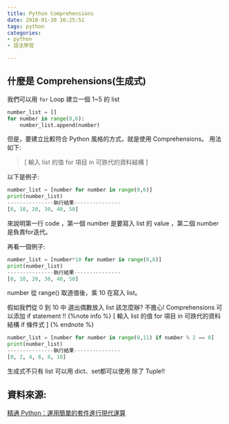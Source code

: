 ```yaml
---
title: Python Comprehensions
date: 2018-01-30 16:25:51
tags: python
categories: 
- python
- 語法學習

---
```


## 什麼是 Comprehensions(生成式)

我們可以用 `for` Loop 建立一個 1~5 的 list

```python
number_list = []
for number in range(0,6):
    number_list.append(number)
```
但是，要建立比較符合 Python 風格的方式，就是使用  Comprehensions。
用法如下:
>[ 輸入 list 的值 for 項目 in 可跌代的資料結構 ]

<!--more--> 

以下是例子:

```python
number_list = [number for number in range(0,6)]
print(number_list)
---------------執行結果---------------
[0, 10, 20, 30, 40, 50]

```
來說明第一行 code ，第一個 number 是要寫入 list 的 value ，第二個 number 是負責for迭代。

再看一個例子:

```python
number_list = [number*10 for number in range(0,6)]
print(number_list)
---------------執行結果---------------
[0, 10, 20, 30, 40, 50]

```
number 從 range() 取道值後，乘 10 在寫入 list。

假如我們從 0 到 10 中 選出偶數放入 list 該怎麼辦?
不擔心! Comprehensions 可以添加 if statement !!
{%note info %} [ 輸入 list 的值 for 項目 in 可跌代的資料結構 if 條件式 ]  {% endnote %}

```python
number_list = [number for number in range(0,11) if number % 2 == 0]
print(number_list)
---------------執行結果---------------
[0, 2, 4, 6, 8, 10]

```

生成式不只有 list 可以用 dict、set都可以使用 
除了 Tuple!! 

## 資料來源:
[精通 Python：運用簡單的套件進行現代運算](http://www.books.com.tw/products/0010690075)
